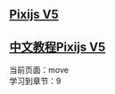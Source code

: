 ## [Pixijs V5](https://github.com/pixijs/pixi.js)
## [中文教程Pixijs V5](https://hsiangfeng.github.io/tags/PixiJS-V5-%E6%95%99%E5%AD%B8/page/2/) 


当前页面：move  
学习到章节：9